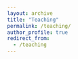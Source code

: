 ```yaml
---
layout: archive
title: "Teaching"
permalink: /teaching/
author_profile: true
redirect_from:
  - /teaching
---
```

